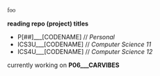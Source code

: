 <span style="font-family: 'Lucida Console';">foo</span>

**reading repo (project) titles**<br/>
- P[##]___[CODENAME]  // *Personal*<br/>
- ICS3U___[CODENAME] // *Computer Science 11*<br/>
- ICS4U___[CODENAME] // *Computer Science 12*<br/>


currently working on **P06___CARVIBES**
<!--
**worghet/worghet** is a ✨ _special_ ✨ repository because its `README.md` (this file) appears on your GitHub profile.

Here are some ideas to get you started:

- 🔭 I’m currently working on ...
- 🌱 I’m currently learning ...
- 👯 I’m looking to collaborate on ...
- 🤔 I’m looking for help with ...
- 💬 Ask me about ...
- 📫 How to reach me: ...
- 😄 Pronouns: ...
- ⚡ Fun fact: ...
-->
